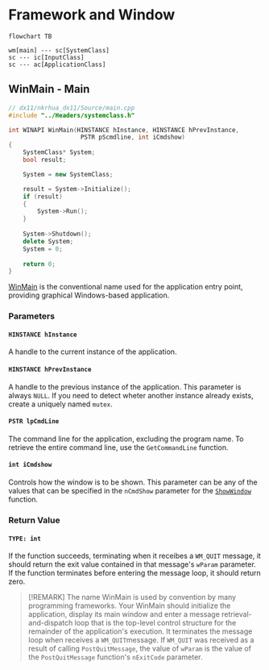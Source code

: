 # Framework and Window
```mermaid
flowchart TB

wm[main] --- sc[SystemClass]
sc --- ic[InputClass]
sc --- ac[ApplicationClass]
```

## WinMain - Main
```cpp
// dx11/nkrhua_dx11/Source/main.cpp
#include "../Headers/systemclass.h"

int WINAPI WinMain(HINSTANCE hInstance, HINSTANCE hPrevInstance, 
					PSTR pScmdline, int iCmdshow)
{
	SystemClass* System;
	bool result;

	System = new SystemClass;

	result = System->Initialize();
	if (result)
	{
		System->Run();
	}
	
	System->Shutdown();
	delete System;
	System = 0;
	
	return 0;
}
```

[WinMain](https://learn.microsoft.com/pt-br/windows/win32/api/winbase/nf-winbase-winmain) is the conventional name used for the application entry point, providing graphical Windows-based application.
### Parameters

#### `HINSTANCE hInstance`
A handle to the current instance of the application.
#### `HINSTANCE hPrevInstance`
A handle to the previous instance of the application. This parameter is always `NULL`. If you need to detect wheter another instance already exists, create a uniquely named `mutex`. 

#### `PSTR lpCmdLine`
The command line for the application, excluding the program name. To retrieve the entire command line, use the `GetCommandLine` function.
#### `int iCmdshow`
Controls how the window is to be shown. This parameter can be any of the values that can be specified in the `nCmdShow` parameter for the [`ShowWindow`](https://learn.microsoft.com/en-us/windows/win32/api/winuser/nf-winuser-showwindow) function. 

### Return Value
#### `TYPE: int`
If the function succeeds, terminating when it receibes a `WM_QUIT` message, it should return the exit value contained in that message's `wParam` parameter. If the function terminates before entering the message loop, it should return zero.

> [!REMARK]
> The name WinMain is used by convention by many programming frameworks. Your WinMain should initialize the application, display its main window and enter a message retrieval-and-dispatch loop that is the top-level control structure for the remainder of the application's execution. It terminates the message loop when receives a `WM_QUIT`message. If `WM_QUIT` was received as a result of calling `PostQuitMessage`, the value of `wParam` is the value of the `PostQuitMessage` function's `nExitCode` parameter. 